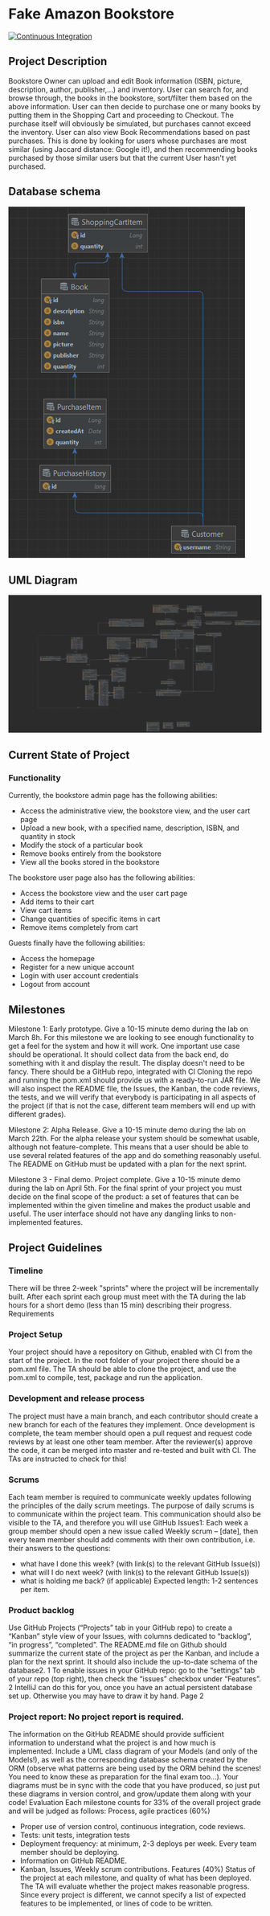 # Fake Amazon Bookstore #

[![Continuous Integration](https://github.com/tony-zeidan/fake-amazon-bookstore/actions/workflows/ci-testing.yml/badge.svg?branch=master)](https://github.com/tony-zeidan/fake-amazon-bookstore/actions/workflows/ci-testing.yml)

## Project Description ##
Bookstore Owner can upload and edit Book information (ISBN, picture, description, author, publisher,...) and inventory. User can search for, and browse through, the books in the bookstore, sort/filter them based on the above information. User can then decide to purchase one or many books by putting them in the Shopping Cart and proceeding to Checkout. The purchase itself will obviously be simulated, but purchases cannot exceed the inventory. User can also view Book Recommendations based on past purchases. This is done by looking for users whose purchases are most similar (using Jaccard distance: Google it!), and then recommending books purchased by those similar users but that the current User hasn't yet purchased.


## Database schema ##
![ERD.png](ERD.PNG)

## UML Diagram ##
![BookOwnerRestController.png](BookOwnerRestController.png)

## Current State of Project ##
### Functionality
Currently, the bookstore admin page has the following abilities:
 - Access the administrative view, the bookstore view, and the user cart page
 - Upload a new book, with a specified name, description, ISBN, and quantity in stock
 - Modify the stock of a particular book
 - Remove books entirely from the bookstore
 - View all the books stored in the bookstore


The bookstore user page also has the following abilities:
 - Access the bookstore view and the user cart page
 - Add items to their cart
 - View cart items
 - Change quantities of specific items in cart
 - Remove items completely from cart


Guests finally have the following abilities:
 - Access the homepage
 - Register for a new unique account
 - Login with user account credentials
 - Logout from account

## Milestones ##
Milestone 1: Early prototype. Give a 10-15 minute demo during the lab on March 8h.
For this milestone we are looking to see enough functionality to get a feel for the system and how it will
work. One important use case should be operational. It should collect data from the back end, do
something with it and display the result. The display doesn't need to be fancy. There should be a GitHub
repo, integrated with CI Cloning the repo and running the pom.xml should provide us with a ready-to-run JAR file.
We will also inspect the README file, the Issues, the Kanban, the code reviews, the tests, and we will
verify that everybody is participating in all aspects of the project (if that is not the case, different team
members will end up with different grades).

Milestone 2: Alpha Release. Give a 10-15 minute demo during the lab on March 22th.
For the alpha release your system should be somewhat usable, although not feature-complete. This
means that a user should be able to use several related features of the app and do something reasonably
useful. The README on GitHub must be updated with a plan for the next sprint.

Milestone 3 - Final demo. Project complete. Give a 10-15 minute demo during the lab on April 5th.
For the final sprint of your project you must decide on the final scope of the product: a set of features
that can be implemented within the given timeline and makes the product usable and useful. The user
interface should not have any dangling links to non-implemented features.

## Project Guidelines ##
### Timeline ###
There will be three 2-week "sprints" where the project will be incrementally built. After each sprint
each group must meet with the TA during the lab hours for a short demo (less than 15 min) describing
their progress.
Requirements

### Project Setup ###
Your project should have a repository on Github, enabled with CI from the start of the project.
In the root folder of your project there should be a pom.xml file. The TA should be able to clone the
project, and use the pom.xml to compile, test, package and run the application.

### Development and release process ###
The project must have a main branch, and each contributor should create a new branch for each of the
features they implement. Once development is complete, the team member should open a pull request
and request code reviews by at least one other team member. After the reviewer(s) approve the code, it
can be merged into master and re-tested and built with CI. The TAs are instructed to check for this!

### Scrums ###
Each team member is required to communicate weekly updates following the principles of the daily
scrum meetings. The purpose of daily scrums is to communicate within the project team. This
communication should also be visible to the TA, and therefore you will use GitHub Issues1:
Each week a group member should open a new issue called Weekly scrum – [date], then every team
member should add comments with their own contribution, i.e. their answers to the questions:
- what have I done this week? (with link(s) to the relevant GitHub Issue(s))
- what will I do next week? (with link(s) to the relevant GitHub Issue(s))
- what is holding me back? (if applicable)
  Expected length: 1-2 sentences per item.

### Product backlog ###
  Use GitHub Projects (“Projects” tab in your GitHub repo) to create a “Kanban” style view of your
  Issues, with columns dedicated to “backlog”, “in progress”, “completed”. The README.md file on
  Github should summarize the current state of the project as per the Kanban, and include a plan for the
  next sprint. It should also include the up-to-date schema of the database2.
  1 To enable issues in your GitHub repo: go to the “settings” tab of your repo (top right), then check the “issues”
  checkbox under “Features”.
  2 IntelliJ can do this for you, once you have an actual persistent database set up. Otherwise you may have to draw it by
  hand.
  Page 2

### Project report: No project report is required. ###
  The information on the GitHub README should provide sufficient information to understand what the
  project is and how much is implemented. Include a UML class diagram of your Models (and only of the
  Models!), as well as the corresponding database schema created by the ORM (observe what patterns are
  being used by the ORM behind the scenes! You need to know these as preparation for the final exam
  too...). Your diagrams must be in sync with the code that you have produced, so just put these diagrams
  in version control, and grow/update them along with your code!
  Evaluation
  Each milestone counts for 33% of the overall project grade and will be judged as follows:
  Process, agile practices (60%)
- Proper use of version control, continuous integration, code reviews.
- Tests: unit tests, integration tests
- Deployment frequency: at minimum, 2-3 deploys per week. Every team member should be deploying.
- Information on GitHub README.
- Kanban, Issues, Weekly scrum contributions.
  Features (40%)
  Status of the project at each milestone, and quality of what has been deployed. The TA will evaluate
  whether the project makes reasonable progress. Since every project is different, we cannot specify a list
  of expected features to be implemented, or lines of code to be written.
